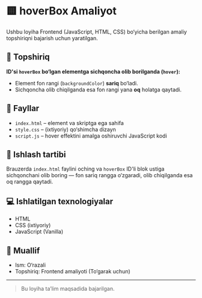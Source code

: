# 🟨 hoverBox Amaliyot

Ushbu loyiha Frontend (JavaScript, HTML, CSS) bo‘yicha berilgan amaliy topshiriqni bajarish uchun yaratilgan.

## 🎯 Topshiriq

**ID'si `hoverBox` bo‘lgan elementga sichqoncha olib borilganda (`hover`):**

- Element fon rangi (`backgroundColor`) **sariq** bo‘ladi.
- Sichqoncha olib chiqilganda esa fon rangi yana **oq** holatga qaytadi.

## 📁 Fayllar

- `index.html` – element va skriptga ega sahifa
- `style.css` – (ixtiyoriy) qo‘shimcha dizayn
- `script.js` – hover effektini amalga oshiruvchi JavaScript kodi

## 🧪 Ishlash tartibi

Brauzerda `index.html` faylini oching va `hoverBox` ID'li blok ustiga sichqonchani olib boring — fon sariq rangga o‘zgaradi, olib chiqilganda esa oq rangga qaytadi.

## 💻 Ishlatilgan texnologiyalar

- HTML
- CSS (ixtiyoriy)
- JavaScript (Vanilla)

## 👤 Muallif

- Ism: O‘razali
- Topshiriq: Frontend amaliyoti (To‘garak uchun)

---

> Bu loyiha ta’lim maqsadida bajarilgan.
